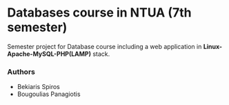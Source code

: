# Databases course in NTUA (7th semester)

Semester project for Database course including a web application in **Linux-Apache-MySQL-PHP(LAMP)** stack.

### Authors
* Bekiaris Spiros
* Bougoulias Panagiotis
